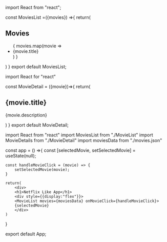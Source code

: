 <!-- Movielist  -->

import React from "react";

const MoviesList =({movies}) =>{
    return(
        <div>
        <h2>Movies</h2>
        <ul>{
            movies.map(movie =>
            <li key={movie.id}>
            {movie.title}
            </li>
            )
        }
        </ul>
        </div>
    )
}
export default MoviesList;

<!-- Components to display movie details -->

import React for "react"

const MovieDetail = ({movie})=>{
return(
    <div>
    <h2>{movie.title}</h2>
    <p>{movie.description}</p>
    </div>
)
}
export default MovieDetail;

<!-- App.js -->

import React from "react"
import MoviesList from "./MovieList"
import MovieDetails from "./MovieDetail"
import moviesData from "./movies.json"

const app = () =>{
    const [selectedMovie, setSelectedMovie] = useState(null);

    const handleMovieClick = (movie) => {
        setSelectedMovie(movie);
    }

    return(
        <div>
        <h1>Netflix Like App</h1>
        <div style={{display:"flex"}}>
        <MovieList movies={moviesData} onMovieClick={handleMovieClick}>
        {selectedMovie}
        </div>
    )
}

export default App;